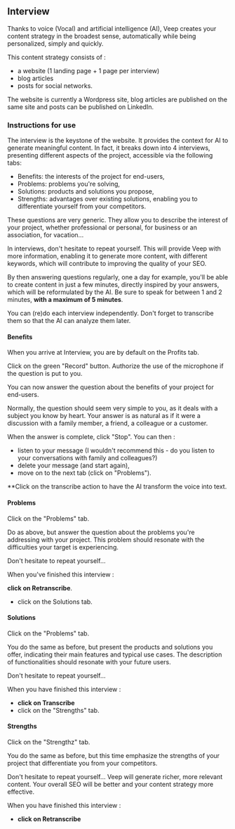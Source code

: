 ## Interview

Thanks to voice (Vocal) and artificial intelligence (AI), Veep creates your content strategy in the broadest sense, automatically while being personalized, simply and quickly.

This content strategy consists of :
* a website (1 landing page + 1 page per interview)
* blog articles
* posts for social networks.

The website is currently a Wordpress site, blog articles are published on the same site and posts can be published on LinkedIn.

### Instructions for use

The interview is the keystone of the website. It provides the context for AI to generate meaningful content. In fact, it breaks down into 4 interviews, presenting different aspects of the project, accessible via the following tabs:

* Benefits: the interests of the project for end-users,
* Problems: problems you're solving,
* Solutions: products and solutions you propose,
* Strengths: advantages over existing solutions, enabling you to differentiate yourself from your competitors.

These questions are very generic. They allow you to describe the interest of your project, whether professional or personal, for business or an association, for vacation...

In interviews, don't hesitate to repeat yourself. This will provide Veep with more information, enabling it to generate more content, with different keywords, which will contribute to improving the quality of your SEO.

By then answering questions regularly, one a day for example, you'll be able to create content in just a few minutes, directly inspired by your answers, which will be reformulated by the AI. Be sure to speak for between 1 and 2 minutes, **with a maximum of 5 minutes**.

You can (re)do each interview independently. Don't forget to transcribe them so that the AI can analyze them later.

#### Benefits

When you arrive at Interview, you are by default on the Profits tab.

Click on the green "Record" button. Authorize the use of the microphone if the question is put to you. 

You can now answer the question about the benefits of your project for end-users. 

Normally, the question should seem very simple to you, as it deals with a subject you know by heart. Your answer is as natural as if it were a discussion with a family member, a friend, a colleague or a customer.

When the answer is complete, click "Stop". You can then :
* listen to your message (I wouldn't recommend this - do you listen to your conversations with family and colleagues?)
* delete your message (and start again),
* move on to the next tab (click on "Problems").

**Click on the transcribe action to have the AI transform the voice into text.

#### Problems

Click on the "Problems" tab.

Do as above, but answer the question about the problems you're addressing with your project. This problem should resonate with the difficulties your target is experiencing.

Don't hesitate to repeat yourself...

When you've finished this interview :

**click on Retranscribe**.
* click on the Solutions tab.

#### Solutions

Click on the "Problems" tab.

You do the same as before, but present the products and solutions you offer, indicating their main features and typical use cases. The description of functionalities should resonate with your future users.

Don't hesitate to repeat yourself...

When you have finished this interview :

* **click on Transcribe**
* click on the "Strengths" tab.

#### Strengths

Click on the "Strengthz" tab.

You do the same as before, but this time emphasize the strengths of your project that differentiate you from your competitors.

Don't hesitate to repeat yourself... Veep will generate richer, more relevant content. Your overall SEO will be better and your content strategy more effective.

When you have finished this interview :

* **click on Retranscribe**